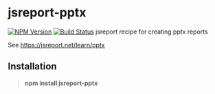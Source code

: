 # jsreport-pptx
[![NPM Version](http://img.shields.io/npm/v/jsreport-pptx.svg?style=flat-square)](https://npmjs.com/package/jsreport-pptx)
[![Build Status](https://travis-ci.org/jsreport/jsreport-pptx.png?branch=master)](https://travis-ci.org/jsreport/jsreport-pptx)
jsreport recipe for creating pptx reports

See https://jsreport.net/learn/pptx

## Installation

> **npm install jsreport-pptx**

